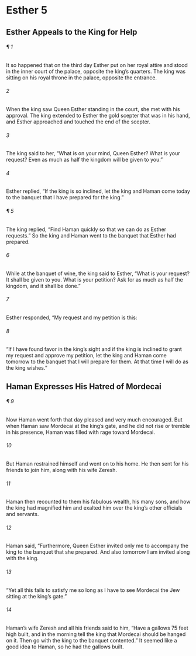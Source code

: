 # Esther 5
## Esther Appeals to the King for Help
###### ¶ 1
It so happened that on the third day Esther put on her royal attire and stood in the inner court of the palace, opposite the king’s quarters. The king was sitting on his royal throne in the palace, opposite the entrance.
###### 2
When the king saw Queen Esther standing in the court, she met with his approval. The king extended to Esther the gold scepter that was in his hand, and Esther approached and touched the end of the scepter.
###### 3
The king said to her, “What is on your mind, Queen Esther? What is your request? Even as much as half the kingdom will be given to you.”
###### 4
Esther replied, “If the king is so inclined, let the king and Haman come today to the banquet that I have prepared for the king.”
###### ¶ 5
The king replied, “Find Haman quickly so that we can do as Esther requests.”
So the king and Haman went to the banquet that Esther had prepared.
###### 6
While at the banquet of wine, the king said to Esther, “What is your request? It shall be given to you. What is your petition? Ask for as much as half the kingdom, and it shall be done.”
###### 7
Esther responded, “My request and my petition is this:
###### 8
“If I have found favor in the king’s sight and if the king is inclined to grant my request and approve my petition, let the king and Haman come tomorrow to the banquet that I will prepare for them. At that time I will do as the king wishes.”
## Haman Expresses His Hatred of Mordecai
###### ¶ 9
Now Haman went forth that day pleased and very much encouraged. But when Haman saw Mordecai at the king’s gate, and he did not rise or tremble in his presence, Haman was filled with rage toward Mordecai.
###### 10
But Haman restrained himself and went on to his home.
He then sent for his friends to join him, along with his wife Zeresh.
###### 11
Haman then recounted to them his fabulous wealth, his many sons, and how the king had magnified him and exalted him over the king’s other officials and servants.
###### 12
Haman said, “Furthermore, Queen Esther invited only me to accompany the king to the banquet that she prepared. And also tomorrow I am invited along with the king.
###### 13
“Yet all this fails to satisfy me so long as I have to see Mordecai the Jew sitting at the king’s gate.”
###### 14
Haman’s wife Zeresh and all his friends said to him, “Have a gallows 75 feet high built, and in the morning tell the king that Mordecai should be hanged on it. Then go with the king to the banquet contented.”
It seemed like a good idea to Haman, so he had the gallows built.
